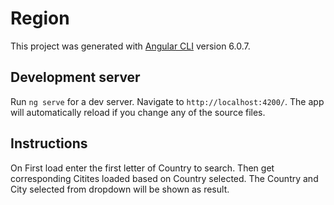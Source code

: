# Region

This project was generated with [Angular CLI](https://github.com/angular/angular-cli) version 6.0.7.

## Development server

Run `ng serve` for a dev server. Navigate to `http://localhost:4200/`. The app will automatically reload if you change any of the source files.

## Instructions

On First load enter the first letter of Country to search.
Then get corresponding Citites loaded based on Country selected.
The Country and City selected from dropdown will be shown as result.

